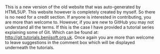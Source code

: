 This is a new version of the old website that was auto-generated by HTML5UP. This website however is completely created by myself. So there is no need for a credit section. If anyone is interested in contributing, you are more than welcome to. However, if you are new to GitHub you may not understand all the terms. If this is the case I have provided a tutorial series explaining some of Git. Which can be found at: http://git.tutorials.benjisoft.org.uk. Once again you are more than welcome to leave suggestions in the comment box which will be displayed underneath the tutorials.
